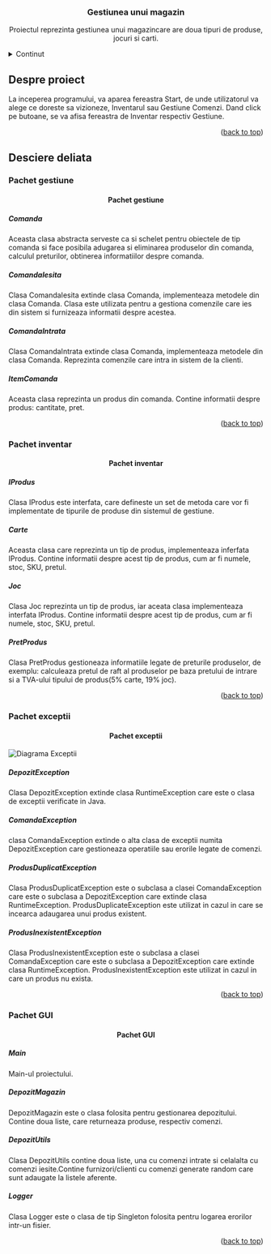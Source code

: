 <h3 align="center">Gestiunea unui magazin</h3>
<p align="center">Proiectul reprezinta gestiunea unui magazincare are doua tipuri de produse, jocuri si carti.</p>

<!-- TABLE OF CONTENTS -->
<details>
  <summary>Continut</summary>
  <ol>
    <li><a href="#about-the-project">Despre proiect</a>
    <li><a href="#descriere-detaliata">Descriere detaliata</a>
      <ol>
    <li><a href="#pachet-gestiune">Pachet gestiune</a>
    <li><a href="#pachet-inventar">Pachet inventar</a>
    <li><a href="#pachet-exceptii">Pachet exceptii</a>
    <li><a href="#pachet-inventar">Pachet GUI</a>
      </ol>
    </li>
  </ol>
</details>

<!-- DESPRE PROIECT -->
## Despre proiect

La inceperea programului, va aparea fereastra Start, de unde utilizatorul va alege ce doreste sa vizioneze, Inventarul sau Gestiune Comenzi. Dand click pe butoane, se va afisa fereastra de Inventar respectiv Gestiune. 
<p align="right">(<a href="#readme-top">back to top</a>)</p>


<!-- DESCRIERE DETALIATA-->
## Desciere deliata
### Pachet gestiune
<h4 align="center">Pachet gestiune</h4>
<h5 align="left">Comanda</h5>
Aceasta clasa abstracta serveste ca si schelet pentru obiectele de tip comanda si face posibila adugarea si eliminarea produselor din comanda, calculul preturilor, obtinerea informatiilor despre comanda.
<h5 align="left">ComandaIesita</h5>
Clasa ComandaIesita extinde clasa Comanda, implementeaza metodele din clasa Comanda. Clasa este utilizata pentru a gestiona comenzile care ies din sistem si furnizeaza informatii despre acestea.
<h5 align="left">ComandaIntrata</h5>
Clasa ComandaIntrata extinde clasa Comanda, implementeaza metodele din clasa Comanda. Reprezinta comenzile care intra in sistem de la clienti.
<h5 align="left">ItemComanda</h5>
Aceasta clasa reprezinta un produs din comanda. Contine informatii despre produs: cantitate, pret.
<p align="right">(<a href="#readme-top">back to top</a>)</p>


### Pachet inventar
<h4 align="center">Pachet inventar</h4>

<h5 align="left">IProdus</h5>
Clasa IProdus este interfata, care defineste un set de metoda care vor fi implementate de tipurile de produse din sistemul de gestiune. 
<h5 align="left">Carte</h5>
Aceasta clasa care reprezinta un tip de produs, implementeaza inferfata IProdus. Contine informatii despre acest tip de produs, cum ar fi numele, stoc, SKU, pretul.
<h5 align="left">Joc</h5>
Clasa Joc reprezinta un tip de produs, iar aceata clasa implementeaza interfata IProdus. Contine informatii despre acest tip de produs, cum ar fi numele, stoc, SKU, pretul.
<h5 align="left">PretProdus</h5>
Clasa PretProdus gestioneaza informatiile legate de preturile produselor, de exemplu: calculeaza pretul de raft al produselor pe baza pretului de intrare si a TVA-ului tipului de produs(5% carte, 19% joc).

<p align="right">(<a href="#readme-top">back to top</a>)</p>


### Pachet exceptii
<h4 align="center">Pachet exceptii</h4>

<img src="C:\Users\HP\Proiectul 3\proiect3.jpg" alt="Diagrama Exceptii" title="Diagrama Exceptii">


<h5 align="left">DepozitException</h5>
Clasa DepozitException extinde clasa RuntimeException care este o clasa de exceptii verificate in Java.
<h5 align="left">ComandaException</h5>
clasa ComandaException extinde o alta clasa de exceptii numita DepozitException care gestioneaza operatiile sau erorile legate de comenzi.
<h5 align="left">ProdusDuplicatException</h5>
Clasa ProdusDuplicatException este o subclasa a clasei ComandaException care este o subclasa a DepozitException care extinde clasa RuntimeException. ProdusDuplicateException este utilizat in cazul in care se incearca adaugarea unui produs existent.
<h5 align="left">ProdusInexistentException</h5>
Clasa ProdusInexistentException este o subclasa a clasei ComandaException care este o subclasa a DepozitException care extinde clasa RuntimeException. ProdusInexistentException este utilizat in cazul in care un produs nu exista.

<p align="right">(<a href="#readme-top">back to top</a>)</p>

### Pachet GUI
<h4 align="center">Pachet GUI</h4>

<h5 align="left">Main</h5>
Main-ul proiectului.
<h5 align="left">DepozitMagazin</h5>
DepozitMagazin este o clasa folosita pentru gestionarea depozitului. Contine doua liste, care returneaza produse, respectiv comenzi.
<h5 align="left">DepozitUtils</h5>
Clasa DepozitUtils contine doua liste, una cu comenzi intrate si celalalta cu comenzi iesite.Contine furnizori/clienti cu comenzi generate random care sunt adaugate la listele aferente.
<h5 align="left">Logger</h5>
Clasa Logger este o clasa de tip Singleton folosita pentru logarea erorilor intr-un fisier.

<p align="right">(<a href="#readme-top">back to top</a>)</p>
